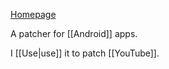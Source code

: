 [Homepage](https://revanced.app)

A patcher for [[Android]] apps.

I [[Use|use]] it to patch [[YouTube]].
